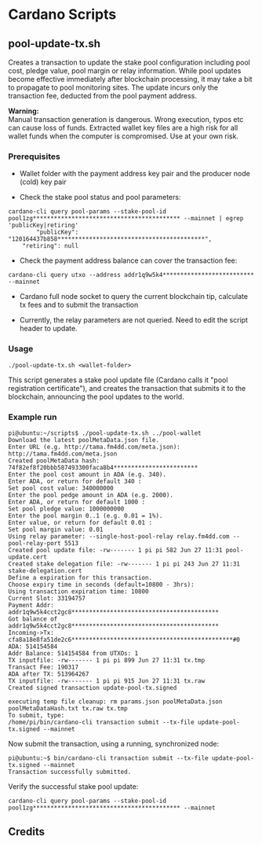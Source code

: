 # Cardano Scripts

## pool-update-tx.sh

Creates a transaction to update the stake pool configuration including pool cost, pledge value, pool margin or relay information. While pool updates become effective immediately after blockchain processing, it may take a bit to propagate to pool monitoring sites. The update incurs only the transaction fee, deducted from the pool payment address.

**Warning:**  
Manual transaction generation is dangerous.
Wrong execution, typos etc can cause loss of funds.
Extracted wallet key files are a high risk for all
wallet funds when the computer is compromised. Use
at your own risk.

### Prerequisites

- Wallet folder with the payment address key pair and the producer node (cold) key pair
  
- Check the stake pool status and pool parameters:

```
cardano-cli query pool-params --stake-pool-id pool1zg****************************************** --mainnet | egrep 'publicKey|retiring'
        "publicKey": "120164437b858******************************************",
    "retiring": null

```
- Check the payment address balance can cover the transaction fee:

```
cardano-cli query utxo --address addr1q9w5k4************************** --mainnet
```
- Cardano full node socket to query the current blockchain tip, calculate tx fees and to submit the transaction

- Currently, the relay parameters are not queried. Need to edit the script header to update.

### Usage

```
./pool-update-tx.sh <wallet-folder>
```

This script generates a stake pool update file (Cardano calls it "pool registration certificate"), and creates
the transaction that submits it to the blockchain, announcing the pool updates to the world.

### Example run
```
pi@ubuntu:~/scripts$ ./pool-update-tx.sh ../pool-wallet
Download the latest poolMetaData.json file.
Enter URL (e.g. http://tama.fm4dd.com/meta.json): http://tama.fm4dd.com/meta.json
Created poolMetaData hash: 74f82ef8f20bbb587493300faca8b4************************
Enter the pool cost amount in ADA (e.g. 340).
Enter ADA, or return for default 340 : 
Set pool cost value: 340000000
Enter the pool pedge amount in ADA (e.g. 2000).
Enter ADA, or return for default 1000 : 
Set pool pledge value: 1000000000
Enter the pool margin 0..1 (e.g. 0.01 = 1%).
Enter value, or return for default 0.01 : 
Set pool margin value: 0.01
Using relay parameter: --single-host-pool-relay relay.fm4dd.com --pool-relay-port 5513
Created pool update file: -rw------- 1 pi pi 582 Jun 27 11:31 pool-update.cert
Created stake delegation file: -rw------- 1 pi pi 243 Jun 27 11:31 stake-delegation.cert
Define a expiration for this transaction.
Choose expiry time in seconds (default=10800 - 3hrs): 
Using transaction expiration time: 10800
Current Slot: 33194757
Payment Addr: addr1q9w5k4cct2gc8******************************************
Got balance of addr1q9w5k4cct2gc8******************************************
Incoming->Tx: cfa8a18e8fa51de2c6**********************************************#0 ADA: 514154584
Addr Balance: 514154584 from UTXOs: 1
TX inputfile: -rw------- 1 pi pi 899 Jun 27 11:31 tx.tmp
Transact Fee: 190317
ADA after TX: 513964267
TX inputfile: -rw------- 1 pi pi 915 Jun 27 11:31 tx.raw
Created signed transaction update-pool-tx.signed

executing temp file cleanup: rm params.json poolMetaData.json poolMetaDataHash.txt tx.raw tx.tmp
To submit, type: 
/home/pi/bin/cardano-cli transaction submit --tx-file update-pool-tx.signed --mainnet
```
Now submit the transaction, using a running, synchronized node:
```
pi@ubuntu:~$ bin/cardano-cli transaction submit --tx-file update-pool-tx.signed --mainnet
Transaction successfully submitted.
```
Verify the successful stake pool update:
```
cardano-cli query pool-params --stake-pool-id pool1zg****************************************** --mainnet
```

## Credits
